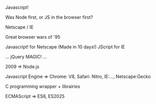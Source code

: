 Javascript!

Was Node first, or JS in the browser first?

Netscape / IE

Great browser wars of '95

Javascript! for Netscape (Made in 10 days!)
JScript for IE

...
jQuery MAGIC!
...


2009 => Node.js

Javascript Engine => Chrome: V8, Safari: Nitro, IE:..., Netscape:Gecko

C programming wrapper + librairies

ECMAScript => ES6, ES2025